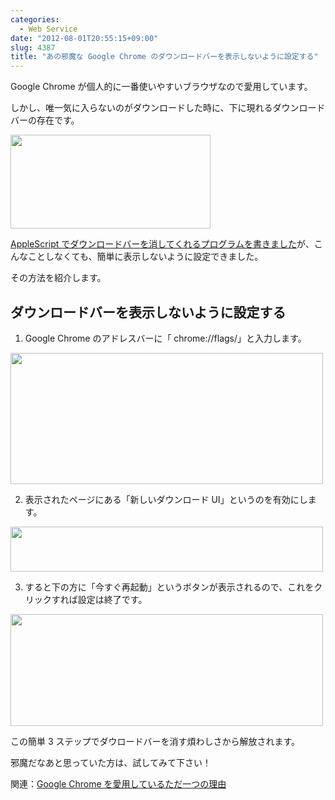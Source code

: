 ```yaml
---
categories:
  - Web Service
date: "2012-08-01T20:55:15+09:00"
slug: 4387
title: "あの邪魔な Google Chrome のダウンロードバーを表示しないように設定する"
---
```


Google Chrome が個人的に一番使いやすいブラウザなので愛用しています。

しかし、唯一気に入らないのがダウンロードした時に、下に現れるダウンロードバーの存在です。

<img alt="" src="/images/2012/02/4387_1.png" width="320" height="150">

[AppleScript でダウンロードバーを消してくれるプログラムを書きました](http://rakuishi.com/archives/2530/)が、こんなことしなくても、簡単に表示しないように設定できました。

その方法を紹介します。

## ダウンロードバーを表示しないように設定する

1. Google Chrome のアドレスバーに「 chrome://flags/」と入力します。

<img alt="" src="/images/2012/08/4387_2.png" width="500" height="210">

2. 表示されたページにある「新しいダウンロード UI」というのを有効にします。

<img alt="" src="/images/2012/08/4387_3.png" width="500" height="72">

3. すると下の方に「今すぐ再起動」というボタンが表示されるので、これをクリックすれば設定は終了です。

<img alt="" src="/images/2012/08/4387_4.png" width="500" height="179">

この簡単 3 ステップでダウロードバーを消す煩わしさから解放されます。

邪魔だなあと思っていた方は、試してみて下さい！

関連：[Google Chrome を愛用しているただ一つの理由](http://rakuishi.com/archives/1769/)

